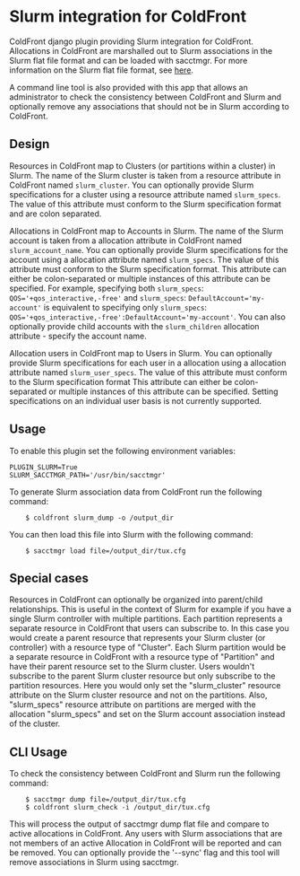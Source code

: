 # Slurm integration for ColdFront

ColdFront django plugin providing Slurm integration for ColdFront.
Allocations in ColdFront are marshalled out to Slurm associations in the
Slurm flat file format and can be loaded with sacctmgr. For more information on
the Slurm flat file format, see [here](https://slurm.schedmd.com/sacctmgr.html).

A command line tool is also provided with this app that allows an administrator
to check the consistency between ColdFront and Slurm and optionally remove any
associations that should not be in Slurm according to ColdFront.

## Design

Resources in ColdFront map to Clusters (or partitions within a cluster) in
Slurm. The name of the Slurm cluster is taken from a resource attribute in
ColdFront named `slurm_cluster`.  You can optionally provide Slurm
specifications for a cluster using a resource attribute named `slurm_specs`.
The value of this attribute must conform to the Slurm specification format and
are colon separated.

Allocations in ColdFront map to Accounts in Slurm. The name of the Slurm
account is taken from a allocation attribute in ColdFront named
`slurm_account_name`. You can optionally provide Slurm specifications for
the account using a allocation attribute named `slurm_specs`. The value of
this attribute must conform to the Slurm specification format. This attribute
can either be colon-separated or multiple instances of this attribute can be
specified. For example, specifying both
`slurm_specs`: `QOS='+qos_interactive,-free'`
and `slurm_specs`: `DefaultAccount='my-account'` is equivalent to specifying
only `slurm_specs`: `QOS='+qos_interactive,-free':DefaultAccount='my-account'`.
You can also optionally provide child accounts with the `slurm_children`
allocation attribute - specify the account name.

Allocation users in ColdFront map to Users in Slurm. You can optionally
provide Slurm specifications for each user in a allocation using a
allocation attribute named `slurm_user_specs`. The value of this attribute
must conform to the Slurm specification format This attribute can either be
colon-separated or multiple instances of this attribute can be specified.
Setting specifications on an individual user basis is not currently supported.


## Usage

To enable this plugin set the following environment variables:

```
PLUGIN_SLURM=True
SLURM_SACCTMGR_PATH='/usr/bin/sacctmgr' 
```

To generate Slurm association data from ColdFront run the following command:

```
    $ coldfront slurm_dump -o /output_dir
```

You can then load this file into Slurm with the following command:

```
    $ sacctmgr load file=/output_dir/tux.cfg

```

## Special cases

Resources in ColdFront can optionally be organized into parent/child
relationships. This is useful in the context of Slurm for example if you have a
single Slurm controller with multiple partitions. Each partition represents a
separate resource in ColdFront that users can subscribe to. In this case you
would create a parent resource that represents your Slurm cluster (or
controller) with a resource type of "Cluster". Each Slurm partition would be a
separate resource in ColdFront with a resource type of "Partition" and have
their parent resource set to the Slurm cluster. Users wouldn't subscribe to the
parent Slurm cluster resource but only subscribe to the partition resources. Here
you would only set the "slurm\_cluster" resource attribute on the Slurm cluster
resource and not on the partitions. Also, "slurm\_specs" resource attribute on
partitions are merged with the allocation "slurm\_specs" and set on the Slurm
account association instead of the cluster.

## CLI Usage

To check the consistency between ColdFront and Slurm run the following command:

```
    $ sacctmgr dump file=/output_dir/tux.cfg
    $ coldfront slurm_check -i /output_dir/tux.cfg
```

This will process the output of sacctmgr dump flat file and compare to active
allocations in ColdFront. Any users with Slurm associations that are not
members of an active Allocation in ColdFront will be reported and can be
removed. You can optionally provide the '--sync' flag and this tool will remove
associations in Slurm using sacctmgr.
